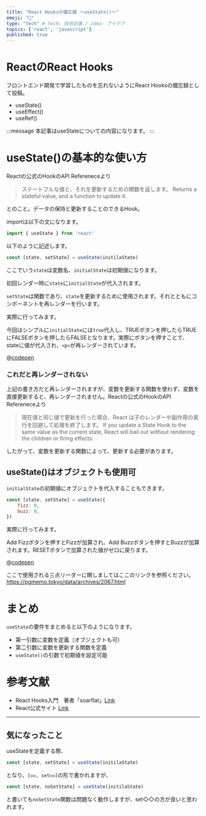 ```yaml
---
title: "React Hooksの備忘録 ～useState()～"
emoji: "📌"
type: "tech" # tech: 技術記事 / idea: アイデア
topics: ['react', 'javascript']
published: true
---
```


# ReactのReact Hooks
フロントエンド開発で学習したものを忘れないようにReact Hooksの備忘録として投稿。

- useState()
- useEffect()
- useRef()

:::message
本記事はuseStateについての内容になります。
:::

# useState()の基本的な使い方

Reactの公式のHookのAPI Refereneceより

>ステートフルな値と、それを更新するための関数を返します。
>Returns a stateful value, and a function to update it.

とのこと。データの保持と更新することのできるHook。

importは以下の文になります。

```jsx
import { useState } from 'react' 
```
以下のように記述します。
```jsx
const [state, setState] = useState(initilaState)
```
ここでいう`state`は変数名、`initialState`は初期値になります。

初回レンダー時に`state`に`initialState`が代入されます。

`setState`は関数であり、`state`を更新するために使用されます。それとともにコンポーネントを再レンダーを行います。

実際に行ってみます。

今回はシンプルに`initialState`には`true`代入し、TRUEボタンを押したらTRUEにFALSEボタンを押したらFALSEとなります。実際にボタンを押すことで、stateに値が代入され、`<p>`が再レンダーされています。

@[codepen](https://codepen.io/coco9122/pen/poaZEmR?default-tab=js,result)

### これだと再レンダーされない

上記の書き方だと再レンダーされますが、変数を更新する関数を使わず、変数を直接更新すると、再レンダーされません。Reactの公式のHookのAPI Refereneceより

>現在値と同じ値で更新を行った場合、React は子のレンダーや副作用の実行を回避して処理を終了します。
>If you update a State Hook to the same value as the current state, React will bail out without rendering the children or firing effects.

したがって、変数を更新する関数によって、更新する必要があります。

## useState()はオブジェクトも使用可

`initialState`の初期値にオブジェクトを代入することもできます。

```jsx
const [state, setState] = useState({
    fizz: 0,
    buzz: 0,
})
```

実際に行ってみます。

Add Fizzボタンを押すとFizzが加算され、Add Buzzボタンを押すとBuzzが加算されます。RESETボタンで加算された値がゼロに戻ります。

@[codepen](https://codepen.io/coco9122/pen/YzejNBr?default-tab=js,result)

ここで使用される三点リーダーに関しましてはここのリンクを参照ください。
https://pgmemo.tokyo/data/archives/2067.html

# まとめ

`useState`の要件をまとめると以下のようになります。
- 第一引数に変数を定義（オブジェクトも可）
- 第二引数に変数を更新する関数を定義
- `useState()`の引数で初期値を設定可能

# 参考文献
- React Hooks入門　著者「soarflat」[Link](https://www.amazon.co.jp/React-Hooks-%E5%85%A5%E9%96%80-%E3%83%95%E3%83%83%E3%82%AF%E3%81%AE%E5%9F%BA%E7%A4%8E%E3%82%84%E4%BD%BF%E3%81%84%E6%89%80%E3%82%92%E3%81%97%E3%81%A3%E3%81%8B%E3%82%8A%E7%90%86%E8%A7%A3%E3%81%97%E3%81%A6%E4%BD%BF%E3%81%84%E3%81%93%E3%81%AA%E3%81%99-soarflat-ebook/dp/B08JTXQ2M6)
- React公式サイト [Link](https://ja.reactjs.org/docs/hooks-reference.html)

-----
## 気になったこと
useStateを定義する際、
```jsx
const [state, setState] = useState(initilaState)
```
となり、`[◇◇, set◇◇]`の形で書かれますが、
```jsx
const [state, noSetState] = useState(initilaState)
```
と書いても`noSetState`関数は問題なく動作しますが、set◇◇の方が良いと思われます。

